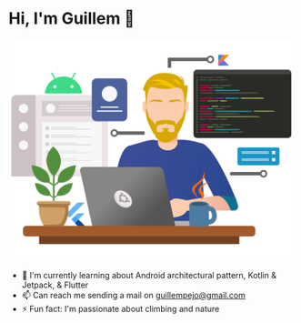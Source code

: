 # Hi, I'm Guillem 🤘

<!--
**GuillemPejo/GuillemPejo** is a ✨ _special_ ✨ repository because its `README.md` (this file) appears on your GitHub profile.
-->

<img src="https://github.com/GuillemPejo/guillempejo.github.io/blob/master/img/cover.svg" alt="drawing" width="500"/>


- 🌱 I'm currently learning about Android architectural pattern, Kotlin & Jetpack, & Flutter
- 📫 Can reach me sending a mail on guillempejo@gmail.com
- ⚡ Fun fact: I'm passionate about climbing and nature



